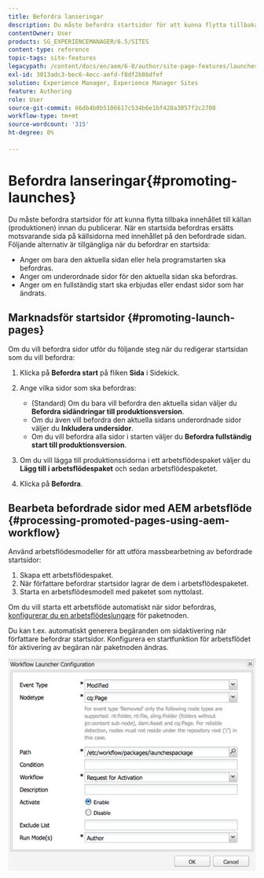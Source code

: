 ```yaml
---
title: Befordra lanseringar
description: Du måste befordra startsidor för att kunna flytta tillbaka innehållet till källan (produktionen) innan du publicerar. När en startsida befordras ersätts motsvarande sida på källsidorna med innehållet på den befordrade sidan.
contentOwner: User
products: SG_EXPERIENCEMANAGER/6.5/SITES
content-type: reference
topic-tags: site-features
legacypath: /content/docs/en/aem/6-0/author/site-page-features/launches
exl-id: 3013adc3-bec6-4ecc-aefd-f8df2b86dfef
solution: Experience Manager, Experience Manager Sites
feature: Authoring
role: User
source-git-commit: 66db4b0b5106617c534b6e1bf428a3057f2c2708
workflow-type: tm+mt
source-wordcount: '315'
ht-degree: 0%

---
```


# Befordra lanseringar{#promoting-launches}

Du måste befordra startsidor för att kunna flytta tillbaka innehållet till källan (produktionen) innan du publicerar. När en startsida befordras ersätts motsvarande sida på källsidorna med innehållet på den befordrade sidan. Följande alternativ är tillgängliga när du befordrar en startsida:

* Anger om bara den aktuella sidan eller hela programstarten ska befordras.
* Anger om underordnade sidor för den aktuella sidan ska befordras.
* Anger om en fullständig start ska erbjudas eller endast sidor som har ändrats.

## Marknadsför startsidor {#promoting-launch-pages}

Om du vill befordra sidor utför du följande steg när du redigerar startsidan som du vill befordra:

1. Klicka på **Befordra start** på fliken **Sida** i Sidekick.
1. Ange vilka sidor som ska befordras:

   * (Standard) Om du bara vill befordra den aktuella sidan väljer du **Befordra sidändringar till produktionsversion**.
   * Om du även vill befordra den aktuella sidans underordnade sidor väljer du **Inkludera undersidor**.
   * Om du vill befordra alla sidor i starten väljer du **Befordra fullständig start till produktionsversion**.

1. Om du vill lägga till produktionssidorna i ett arbetsflödespaket väljer du **Lägg till i arbetsflödespaket** och sedan arbetsflödespaketet.
1. Klicka på **Befordra**.

## Bearbeta befordrade sidor med AEM arbetsflöde {#processing-promoted-pages-using-aem-workflow}

Använd arbetsflödesmodeller för att utföra massbearbetning av befordrade startsidor:

1. Skapa ett arbetsflödespaket.
1. När författare befordrar startsidor lagrar de dem i arbetsflödespaketet.
1. Starta en arbetsflödesmodell med paketet som nyttolast.

Om du vill starta ett arbetsflöde automatiskt när sidor befordras, [konfigurerar du en arbetsflödeslungare](/help/sites-administering/workflows-starting.md#workflows-launchers) för paketnoden.

Du kan t.ex. automatiskt generera begäranden om sidaktivering när författare befordrar startsidor. Konfigurera en startfunktion för arbetsflödet för aktivering av begäran när paketnoden ändras.

![chlimage_1-136](assets/chlimage_1-136.png)
